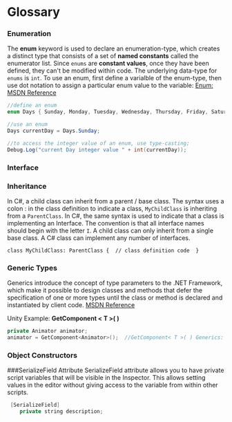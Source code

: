 # Glossary

### Enumeration

The **enum** keyword is used to declare an enumeration-type, which creates a distinct type that consists of a set of **named constants** called the enumerator list. Since ``enums`` are **constant values**, once they have been defined, they can't be modified within code. The underlying data-type for ``enums`` is ``int``. To use an enum, first define a varialble of the enum-type, then use dot notation to assign a particular enum value to the variable: [Enum: MSDN Reference](https://msdn.microsoft.com/en-us/library/cc138362.aspx)

```java
//define an enum
enum Days { Sunday, Monday, Tuesday, Wednesday, Thursday, Friday, Saturday };  

//use an enum
Days currentDay = Days.Sunday;

//to access the integer value of an enum, use type-casting;
Debug.Log("current Day integer value " + int(currentDay));
```

### Interface

### Inheritance 
In C#, a child class can inherit from a parent / base class.  The syntax uses a colon :  in the class definition to indicate a class, ``MyChildClass`` is inheriting from a ``ParentClass``.  In C#, the same syntax is used to indicate that a class is implementing an Interface.  The convention is that all interface names should begin with the letter `I`.  A child class can only inherit from a single base class.  A C# class can implement any number of interfaces. 

``class MyChildClass: ParentClass {  // class definition code  } ``  

### Generic Types
Generics introduce the concept of type parameters to the .NET Framework, which make it possible to design classes and methods that defer the specification of one or more types until the class or method is declared and instantiated by client code.
[MSDN Reference](https://docs.microsoft.com/en-us/dotnet/csharp/programming-guide/generics/)

Unity Example: **GetComponent < T >(  )**

```java
private Animator animator;
animator = GetComponent<Animator>();  //GetComponent< T >( ) Generics: Placeholder T

```

### Object Constructors

###SerializeField Attribute
SerializeField attribute allows you to have private script variables that will be visible in the Inspector. This allows setting values in the editor without giving access to the variable from within other scripts.
  

```java
 [SerializeField]
    private string description;
```

